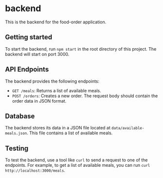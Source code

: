 # backend
This is the backend for the food-order application.

## Getting started
To start the backend, run `npm start` in the root directory of this project. The backend will start on port 3000.

## API Endpoints
The backend provides the following endpoints:

* `GET /meals`: Returns a list of available meals.
* `POST /orders`: Creates a new order. The request body should contain the order data in JSON format.

## Database
The backend stores its data in a JSON file located at `data/available-meals.json`. This file contains a list of available meals.

## Testing
To test the backend, use a tool like `curl` to send a request to one of the endpoints. For example, to get a list of available meals, you can run `curl http://localhost:3000/meals`.

